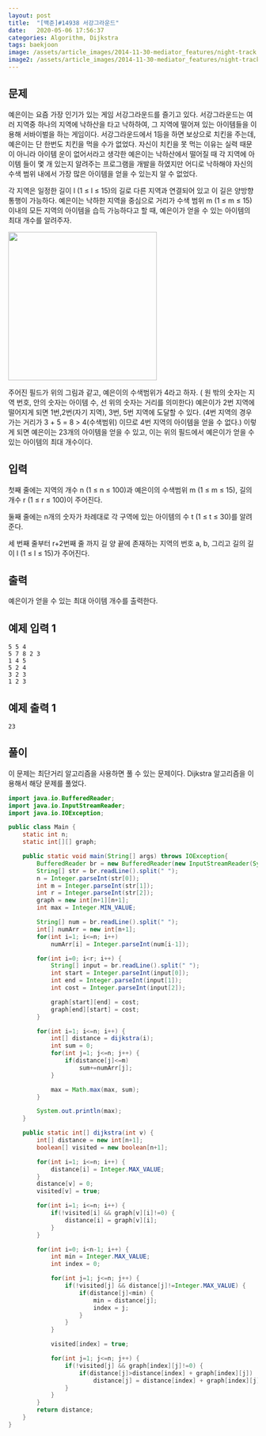 ```yaml
---
layout: post
title:  "[백준]#14938 서강그라운드"
date:   2020-05-06 17:56:37
categories: Algorithm, Dijkstra
tags: baekjoon
image: /assets/article_images/2014-11-30-mediator_features/night-track.JPG
image2: /assets/article_images/2014-11-30-mediator_features/night-track-mobile.JPG
---
```


문제
--------------------

예은이는 요즘 가장 인기가 있는 게임 서강그라운드를 즐기고 있다. 서강그라운드는 여러 지역중 하나의 지역에 낙하산을 타고 낙하하여, 그 지역에 떨어져 있는 아이템들을 이용해 서바이벌을 하는 게임이다. 서강그라운드에서 1등을 하면 보상으로 치킨을 주는데, 예은이는 단 한번도 치킨을 먹을 수가 없었다. 자신이 치킨을 못 먹는 이유는 실력 때문이 아니라 아이템 운이 없어서라고 생각한 예은이는 낙하산에서 떨어질 때 각 지역에 아이템 들이 몇 개 있는지 알려주는 프로그램을 개발을 하였지만 어디로 낙하해야 자신의 수색 범위 내에서 가장 많은 아이템을 얻을 수 있는지 알 수 없었다.

각 지역은 일정한 길이 l (1 ≤ l ≤ 15)의 길로 다른 지역과 연결되어 있고 이 길은 양방향 통행이 가능하다. 예은이는 낙하한 지역을 중심으로 거리가 수색 범위 m (1 ≤ m ≤ 15) 이내의 모든 지역의 아이템을 습득 가능하다고 할 때, 예은이가 얻을 수 있는 아이템의 최대 개수를 알려주자.

<img src="https://upload.acmicpc.net/ef3a5124-833a-42ef-a092-fd658bc8e662/-/preview/" width="300" height="300">

주어진 필드가 위의 그림과 같고, 예은이의 수색범위가 4라고 하자. ( 원 밖의 숫자는 지역 번호, 안의 숫자는 아이템 수, 선 위의 숫자는 거리를 의미한다) 예은이가 2번 지역에 떨어지게 되면 1번,2번(자기 지역), 3번, 5번 지역에 도달할 수 있다. (4번 지역의 경우 가는 거리가 3 + 5 = 8 > 4(수색범위) 이므로 4번 지역의 아이템을 얻을 수 없다.) 이렇게 되면 예은이는 23개의 아이템을 얻을 수 있고, 이는 위의 필드에서 예은이가 얻을 수 있는 아이템의 최대 개수이다.

입력
---------------------------

첫째 줄에는 지역의 개수 n (1 ≤ n ≤ 100)과 예은이의 수색범위 m (1 ≤ m ≤ 15), 길의 개수 r (1 ≤ r ≤ 100)이 주어진다.

둘째 줄에는 n개의 숫자가 차례대로  각 구역에 있는 아이템의 수 t (1 ≤ t ≤ 30)를 알려준다.

세 번째 줄부터 r+2번째 줄 까지 길 양 끝에 존재하는 지역의 번호 a, b, 그리고 길의 길이 l (1 ≤ l ≤ 15)가 주어진다.

출력
----------------

예은이가 얻을 수 있는 최대 아이템 개수를 출력한다.

예제 입력 1 
----------------------

```
5 5 4
5 7 8 2 3
1 4 5
5 2 4
3 2 3
1 2 3
```

예제 출력 1 
------------------------

```
23
```

풀이
--------------------------

이 문제는 최단거리 알고리즘을 사용하면 풀 수 있는 문제이다. Dijkstra 알고리즘을 이용해서 해당 문제를 풀었다.

```java
import java.io.BufferedReader;
import java.io.InputStreamReader;
import java.io.IOException;

public class Main {
    static int n;
    static int[][] graph;

    public static void main(String[] args) throws IOException{
        BufferedReader br = new BufferedReader(new InputStreamReader(System.in));
        String[] str = br.readLine().split(" ");
        n = Integer.parseInt(str[0]);
        int m = Integer.parseInt(str[1]);
        int r = Integer.parseInt(str[2]);
        graph = new int[n+1][n+1];
        int max = Integer.MIN_VALUE;

        String[] num = br.readLine().split(" ");
        int[] numArr = new int[n+1];
        for(int i=1; i<=n; i++)
            numArr[i] = Integer.parseInt(num[i-1]);

        for(int i=0; i<r; i++) {
            String[] input = br.readLine().split(" ");
            int start = Integer.parseInt(input[0]);
            int end = Integer.parseInt(input[1]);
            int cost = Integer.parseInt(input[2]);

            graph[start][end] = cost;
            graph[end][start] = cost;
        }

        for(int i=1; i<=n; i++) {
            int[] distance = dijkstra(i);
            int sum = 0;
            for(int j=1; j<=n; j++) {
                if(distance[j]<=m)
                    sum+=numArr[j];
            }

            max = Math.max(max, sum);
        }

        System.out.println(max);
    }

    public static int[] dijkstra(int v) {
        int[] distance = new int[n+1];
        boolean[] visited = new boolean[n+1];

        for(int i=1; i<=n; i++) {
            distance[i] = Integer.MAX_VALUE;
        }
        distance[v] = 0;
        visited[v] = true;

        for(int i=1; i<=n; i++) {
            if(!visited[i] && graph[v][i]!=0) {
                distance[i] = graph[v][i];
            }
        }

        for(int i=0; i<n-1; i++) {
            int min = Integer.MAX_VALUE;
            int index = 0;

            for(int j=1; j<=n; j++) {
                if(!visited[j] && distance[j]!=Integer.MAX_VALUE) {
                    if(distance[j]<min) {
                        min = distance[j];
                        index = j;
                    }
                }
            }

            visited[index] = true;

            for(int j=1; j<=n; j++) {
                if(!visited[j] && graph[index][j]!=0) {
                    if(distance[j]>distance[index] + graph[index][j])
                        distance[j] = distance[index] + graph[index][j];
                }
            }
        }
        return distance;
    }
}
```
